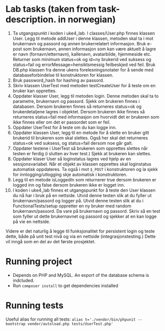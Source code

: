 # Lab tasks (taken from task-description. in norwegian)

1. Ta utgangspunkt i koden i uke4_lab. I classes/User.php finnes klassen User. Legg til metode addUser i denne klassen, metoden skal ta i mot brukernavn og passord og annen brukerrelatert informasjon. Bruk e-post som brukernavn, annen informasjon som kan være aktuelt å lagre er navn (fornavn/etternavn), kallenavn, avatarbilde, hjemmeside etc. Returner som minimum status=ok og id=ny brukerid ved suksess og status=fail og errorMessage=hensiktsmessig feilbeskjed ved feil. Bruk DB.php klassen fra denne ukens forelesningsnotater for å sende med databaseforbindelse til konstruktoren for klassen.
2. Bruk password_hash for hashing av passord.
3. Skriv klassen UserTest med metoden testCreateUser for å teste om en bruker kan opprettes.
4. Oppdater klasser User, legg til metoden login. Denne metoden skal ta to parametre, brukernavn og passord. Sjekk om brukeren finnes i databasen. Dersom brukeren finnes så returneres status=ok og brukerdetaljene lagres i objektet. Dersom brukeren ikke finnes så returneres status=fail med informasjon om hvorvidt det er brukeren som ikke finnes eller om det er passordet som er feil.
5. Oppdater UserTest for å teste om du kan logge inn.
6. Oppdater klassen User, legg til en metode for å slette en bruker gitt brukerid til brukeren som skal slettes. Også her skal det returneres status=ok ved suksess, og status=fail dersom noe går galt.
7. Oppdater testene i UserTest så brukeren som opprettes slettes når testen er ferdig (i slutten av hver test.) Sjekk at brukeren kan slettes.
8. Oppdater klaser User så loginstatus lagres ved hjelp av en sessjonsvariabel. Når et objekt av klassen opprettes skal loginstatus automatisk oppdateres. Ta også i mot `$_POST` i konstruktoren og la sjekk for innlogging/utlogging skje automatisk i konstruktoren. 
9. Legg til en metode isLoggedIn som returnerer true dersom brukeren er logged inn og false dersom brukeren ikke er logget inn.
10. I koden i uke4_lab finnes et utgangspunkt for å teste den User klassen du nå har i bruk på en nettside. Utvid denne testen slik at du fyller ut brukernavn/passord og logger på. Utvid denne testen slik at du i FunctionalTests/setup oppretter en ny  bruker med random brukernavn/passord. Da vare på brukernavn og passord. Skriv så en test som fyller ut dette brukernavnet og passord og sjekker at en kan logge på vie en nettside.

Videre er det naturlig å legge til funksjonalitet for persistent login og teste dette, både på unit test nivå og via en nettside (integrasjonstesting.) Dette vil inngå som en del av det første prosjektet.

# Running project

* Depends on PHP and MySQL. An export of the database schema is indcluded.
* Run `composer install` to get dependencies installed

# Running tests

Useful alias for running all tests: `alias t='./vendor/bin/phpunit --bootstrap vendor/autoload.php tests/UserTest.php'`
